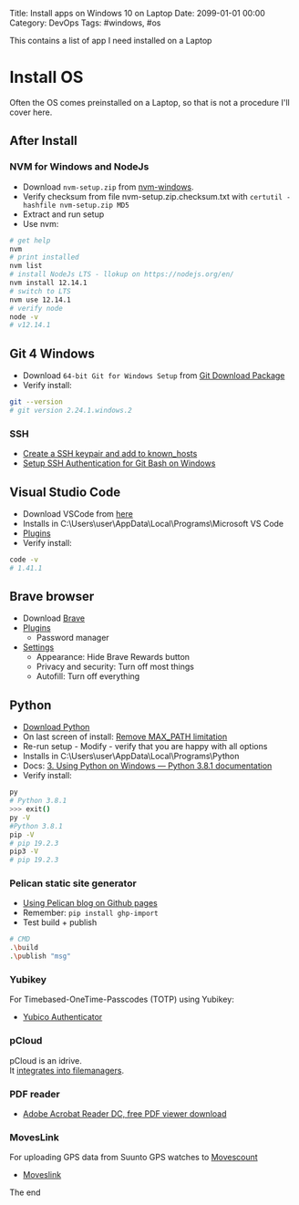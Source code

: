 Title: Install apps on Windows 10 on Laptop
Date: 2099-01-01 00:00
Category: DevOps
Tags: #windows, #os

This contains a list of app I need installed on a Laptop

# Install OS

Often the OS comes preinstalled on a Laptop, so that is not a procedure I'll cover here.

## After Install

### NVM for Windows and NodeJs

* Download `nvm-setup.zip` from [nvm-windows](https://github.com/coreybutler/nvm-windows/releases).
* Verify checksum from file nvm-setup.zip.checksum.txt with 
`certutil -hashfile nvm-setup.zip MD5`
* Extract and run setup
* Use nvm:
```bash
# get help
nvm
# print installed
nvm list
# install NodeJs LTS - llokup on https://nodejs.org/en/
nvm install 12.14.1
# switch to LTS
nvm use 12.14.1
# verify node
node -v
# v12.14.1
```

## Git 4 Windows

* Download `64-bit Git for Windows Setup` from [Git Download Package](https://git-scm.com/download/win)
* Verify install:
```bash
git --version
# git version 2.24.1.windows.2
```

### SSH

* [Create a SSH keypair and add to known_hosts](https://github.com/rasor/rasor.github.io/blob/pelican/content/2020/LinuxKubuntuInstall.md#git)
* [Setup SSH Authentication for Git Bash on Windows](https://dev.to/bsara/how-to-setup-ssh-authentication-for-git-bash-on-windows-a63)

## Visual Studio Code

* Download VSCode from [here](https://code.visualstudio.com/docs/?dv=win64user)
* Installs in C:\Users\user\AppData\Local\Programs\Microsoft VS Code
* [Plugins](https://github.com/rasor/awesome-tables/blob/master/awesome-plugins.md#visual-studio-code)
* Verify install:
```bash
code -v
# 1.41.1
```

## Brave browser

* Download [Brave](https://laptop-updates.brave.com/latest/winx64)
* [Plugins](https://github.com/rasor/awesome-tables/blob/master/awesome-plugins.md#chrome)
    * Password manager
* [Settings](brave://settings/)
    * Appearance: Hide Brave Rewards button
    * Privacy and security: Turn off most things 
    * Autofill: Turn off everything 

## Python

* [Download Python](https://www.python.org/downloads/)
* On last screen of install: [Remove MAX_PATH limitation](https://docs.python.org/3/using/windows.html#removing-the-max-path-limitation)
* Re-run setup - Modify - verify that you are happy with all options
* Installs in C:\Users\user\AppData\Local\Programs\Python
* Docs: [3. Using Python on Windows &#8212; Python 3.8.1 documentation](https://docs.python.org/3/using/windows.html)
* Verify install:
```bash
py
# Python 3.8.1
>>> exit()
py -V
#Python 3.8.1
pip -V
# pip 19.2.3
pip3 -V
# pip 19.2.3
```

### Pelican static site generator

* [Using Pelican blog on Github pages](https://rasor.github.io/using-pelican-blog-on-github-pages.html)
* Remember: `pip install ghp-import`
* Test build + publish
```bash
# CMD
.\build
.\publish "msg"
```

### Yubikey

For Timebased-OneTime-Passcodes (TOTP) using Yubikey:  

* [Yubico Authenticator](https://www.yubico.com/products/services-software/download/yubico-authenticator/)

### pCloud

pCloud is an idrive.  
It [integrates into filemanagers](https://www.pcloud.com/how-to-install-pcloud-drive-windows.html?download=windows-10-64bit).  

### PDF reader

* [Adobe Acrobat Reader DC, free PDF viewer download](https://get.adobe.com/uk/reader/)

### MovesLink

For uploading GPS data from Suunto GPS watches to [Movescount](http://www.movescount.com/) 

* [Moveslink](https://www.suunto.com/en-gb/Support/software-support/moveslink/)

The end